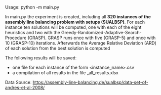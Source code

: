Usage: python -m main.py

In main.py the experiment is created, including all **320 instances of the assembly line balancing problem with setups 
(SUALBSP)**. For each instance ten solutions will be computed, one with each of the eight heuristics and two
 with the Greedy-Randomized-Adaptive-Search-Procedure (GRASP). GRASP runs once with five (GRASP-5) and once with 10 
 (GRASP-10) iterations. Afterwards the Average Relative Deviation (ARD) of each solution from the best solution is computed
 
The following results will be saved:
 - one file for each instance of the form  <instance_name>.csv
 - a compilation of all results in the file „all_results.xlsx

Data Source: https://assembly-line-balancing.de/sualbsp/data-set-of-andres-et-al-2008/
